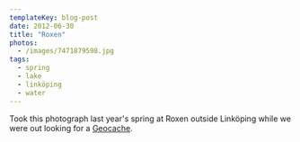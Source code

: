 ```yaml
---
templateKey: blog-post
date: 2012-06-30
title: "Roxen"
photos:
  - /images/7471879598.jpg
tags:
  - spring
  - lake
  - linköping
  - water
---
```


Took this photograph last year's spring at Roxen outside Linköping while we were out looking for a [Geocache](http://www.geocaching.com/seek/cache_details.aspx?guid=f186d96e-1b03-4afb-b1d6-1c7d9f655b9d).
